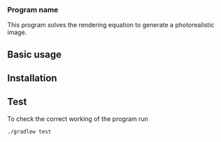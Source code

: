 ### Program name

This program solves the rendering equation to generate a photorealistic image.

## Basic usage

## Installation

## Test
To check the correct working of the program run 

	./gradlew test
